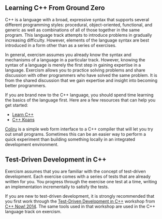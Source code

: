 ## Learning C++ From Ground Zero

C++ is a language with a broad, expressive syntax that supports several
different programming styles: procedural, object-oriented, functional,
and generic as well as combinations of all of those together in the same
program.  This language track attempts to introduce problems in
gradually increasing difficulty.  However, elements of the language
syntax are best introduced in a form other than as a series of exercises.

In general, exercism assumes you already know the syntax and mechanisms
of a language in a particular track.  However, knowing the syntax of a
language is merely the first step in gaining expertise in a language.
Exercism allows you to practice solving problems and share discussion
with other programmers who have solved the same problem.  It is from
the shared discussion that we gain expertise and insight into becoming
better programmers.

If you are brand new to the C++ language, you should spend time learning
the basics of the language first.  Here are a few resources that can
help you get started:

* [Learn C++](http://www.learncpp.com/)
* [C++ Koans](https://github.com/torbjoernk/CppKoans)

[Coliru](http://coliru.stacked-crooked.com/) is a simple web form
interface to a C++ compiler that will let you try out small programs.
Sometimes this can be an easier way to perform a quick experiment than
building something locally in an integrated development environment.

## Test-Driven Development in C++

Exercism assumes that you are familiar with the concept of test-driven
development.  Each exercise comes with a series of tests that are already
written for you.  You progress through the exercise one test at a time,
writing an implementation incrementally to satisfy the tests.

If you are new to test-driven development, it is strongly recommended
that you first work through the [Test-Driven Development in C++](https://github.com/boostcon/cppnow_presentations_2014/tree/master/files/test_driven)
workshop from [C++ Now! 2014](http://cppnow.org/).  The same tools used
in that workshop are used in the C++ language track on exercism.
